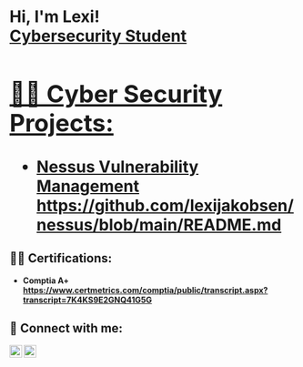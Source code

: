 <h1>Hi, I'm Lexi! <br/><a href="https://github.com/lexijakobsen/lexijakobsen">Cybersecurity Student</a> <a href="https://linkedin.com/in/lexijakobsen/"> 

<h2>👨‍💻 Cyber Security Projects:</h2>

- <b> Nessus Vulnerability Management https://github.com/lexijakobsen/nessus/blob/main/README.md</b>
 
<h2>👨‍💻 Certifications:</h2> 

- <b> Comptia A+ https://www.certmetrics.com/comptia/public/transcript.aspx?transcript=7K4KS9E2GNQ41G5G </b>


<h2> 🤳 Connect with me:</h2>

[<img align="left" alt="LexiJakobsen | Twitter" width="22px" src="https://cdn.jsdelivr.net/npm/simple-icons@v3/icons/twitter.svg" />][twitter]
[<img align="left" alt="ElexaJakobsenTobel | LinkedIn" width="22px" src="https://cdn.jsdelivr.net/npm/simple-icons@v3/icons/linkedin.svg" />][linkedin]

[twitter]: https://twitter.com/lexijakobsen
[linkedin]: https://linkedin.com/in/lexijakobsen
